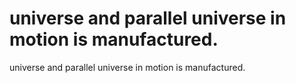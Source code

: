 # universe and parallel universe in motion is manufactured.

universe and parallel universe in motion is manufactured.